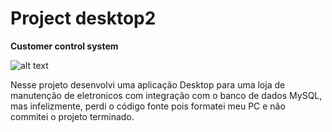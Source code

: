 # Project desktop2
**Customer control system**

![alt text](https://www.itl.cat/pngfile/big/206-2061923_wallpaper-workstation-papel-de-parede-para-programador.jpg)
 
   Nesse projeto desenvolvi uma aplicação Desktop para uma loja de manutenção de eletronicos com integração com o banco de dados MySQL,
   mas infelizmente, perdi o código fonte pois formatei meu PC e não commitei o projeto terminado.
